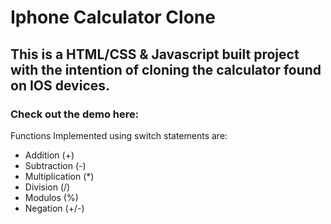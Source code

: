 # Iphone Calculator Clone

## This is a HTML/CSS & Javascript built project with the intention of cloning the calculator found on IOS devices.

### Check out the demo here:

Functions Implemented using switch statements are:

- Addition (+)
- Subtraction (-)
- Multiplication (*)
- Division (/)
- Modulos (%)
- Negation (+/-)

